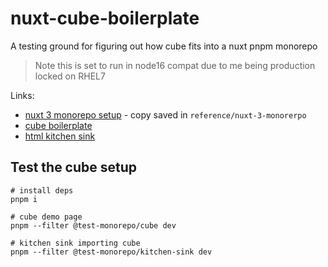 # nuxt-cube-boilerplate

A testing ground for figuring out how cube fits into a nuxt pnpm monorepo

> Note this is set to run in node16 compat due to me being production locked on RHEL7

Links:

- [nuxt 3 monorepo setup](https://serko.dev/post/nuxt-3-monorepo) - copy saved in `reference/nuxt-3-monorerpo`
- [cube boilerplate](https://github.com/Set-Creative-Studio/cube-boilerplate)
- [html kitchen sink](https://codepen.io/chriscoyier/pen/JpLzjd)

## Test the cube setup

```shell
# install deps
pnpm i

# cube demo page
pnpm --filter @test-monorepo/cube dev

# kitchen sink importing cube
pnpm --filter @test-monorepo/kitchen-sink dev
```
